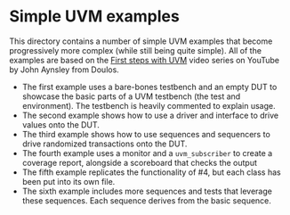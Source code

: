 # Simple UVM examples
This directory contains a number of simple UVM examples that become progressively more complex (while still being quite simple). All of the examples are based on the [First steps with UVM](https://www.youtube.com/playlist?list=PLBIILfL2t1lnvzw7vF0arlvu36Wj4--D7) video series on YouTube by John Aynsley from Doulos.

* The first example uses a bare-bones testbench and an empty DUT to showcase the basic parts of a UVM testbench (the test and environment). The testbench is heavily commented to explain usage.
* The second example shows how to use a driver and interface to drive values onto the DUT. 
* The third example shows how to use sequences and sequencers to drive randomized transactions onto the DUT.
* The fourth example uses a monitor and a `uvm_subscriber` to create a coverage report, alongside a scoreboard that checks the output
* The fifth example replicates the functionality of #4, but each class has been put into its own file.
* The sixth example includes more sequences and tests that leverage these sequences. Each sequence derives from the basic sequence.